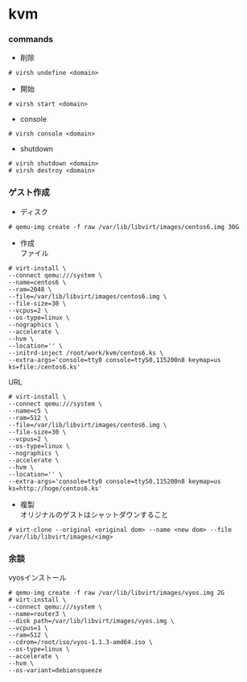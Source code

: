 # kvm

### commands

- 削除  

```
# virsh undefine <domain>
```

- 開始  

```
# virsh start <domain>
```

- console  

```
# virsh console <domain>
```

- shutdown  

```
# virsh shutdown <domain>  
# virsh destroy <domain>
```

### ゲスト作成

- ディスク  

```
# qemu-img create -f raw /var/lib/libvirt/images/centos6.img 30G
```

- 作成  
ファイル

```
# virt-install \
--connect qemu:///system \
--name=centos6 \
--ram=2048 \
--file=/var/lib/libvirt/images/centos6.img \
--file-size=30 \
--vcpus=2 \
--os-type=linux \
--nographics \
--accelerate \
--hvm \
--location='' \
--initrd-inject /root/work/kvm/centos6.ks \
--extra-args='console=tty0 console=ttyS0,115200n8 keymap=us ks=file:/centos6.ks'
```

URL

```
# virt-install \
--connect qemu:///system \
--name=c5 \
--ram=512 \
--file=/var/lib/libvirt/images/centos6.img \
--file-size=30 \
--vcpus=2 \
--os-type=linux \
--nographics \
--accelerate \
--hvm \
--location='' \
--extra-args='console=tty0 console=ttyS0,115200n8 keymap=us ks=http://hoge/centos6.ks'
```


- 複製  
オリジナルのゲストはシャットダウンすること

```
# virt-clone --original <original dom> --name <new dom> --file /var/lib/libvirt/images/<img>
```


### 余談

vyosインストール


```
# qemu-img create -f raw /var/lib/libvirt/images/vyos.img 2G
# virt-install \
--connect qemu:///system \
--name=router3 \
--disk path=/var/lib/libvirt/images/vyos.img \
--vcpus=1 \
--ram=512 \
--cdrom=/root/iso/vyos-1.1.3-amd64.iso \
--os-type=linux \
--accelerate \
--hvm \
--os-variant=debiansqueeze
```
